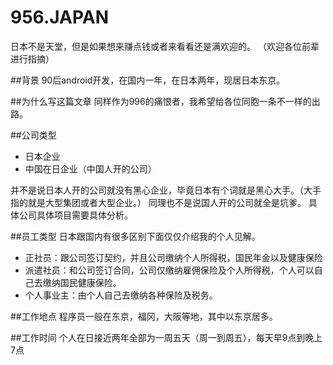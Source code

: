 # 956.JAPAN
日本不是天堂，但是如果想来赚点钱或者来看看还是满欢迎的。
（欢迎各位前辈进行指摘）

##背景
90后android开发，在国内一年，在日本两年，现居日本东京。

##为什么写这篇文章
同样作为996的痛恨者，我希望给各位同胞一条不一样的出路。

##公司类型
* 日本企业
* 中国在日企业（中国人开的公司）

并不是说日本人开的公司就没有黑心企业，毕竟日本有个词就是黑心大手。（大手指的就是大型集团或者大型企业。）
同理也不是说国人开的公司就全是坑爹。
具体公司具体项目需要具体分析。

##员工类型
日本跟国内有很多区别下面仅仅介绍我的个人见解。
* 正社员：跟公司签订契约，并且公司缴纳个人所得税，国民年金以及健康保险
* 派遣社员：和公司签订合同，公司仅缴纳雇佣保险及个人所得税，个人可以自己去缴纳国民健康保险。
* 个人事业主：由个人自己去缴纳各种保险及税务。

##工作地点
程序员一般在东京，福冈，大阪等地，其中以东京居多。

##工作时间
个人在日接近两年全部为一周五天（周一到周五），每天早9点到晚上7点


